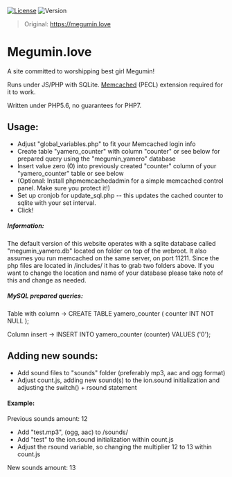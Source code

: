 [![License](https://img.shields.io/badge/License-MPL-blue.svg)](https://github.com/robflop/Megumin/blob/master/LICENSE)
![Version](https://img.shields.io/badge/Version-1.2-blue.svg)

>Original: https://megumin.love

# Megumin.love
A site committed to worshipping best girl Megumin!

Runs under JS/PHP with SQLite. [Memcached](https://pecl.php.net/package/memcached) (PECL) extension required for it to work.

Written under PHP5.6, no guarantees for PHP7.

## Usage:
- Adjust "global_variables.php" to fit your Memcached login info
- Create table "yamero_counter" with column "counter" or see below for prepared query using the "megumin_yamero" database
- Insert value zero (0) into previously created "counter" column of your "yamero_counter" table or see below
- (Optional: Install phpmemcachedadmin for a simple memcached control panel. Make sure you protect it!)
- Set up cronjob for update_sql.php -- this updates the cached counter to sqlite with your set interval.
- Click!


##### Information:
The default version of this website operates with a sqlite database called "megumin_yamero.db" located on folder on top of the webroot. It also assumes you run memcached on the same server, on port 11211.
Since the php files are located in /includes/ it has to grab two folders above. If you want to change the location and name of your database please take note of this and change as needed.

##### MySQL prepared queries:

Table with column -> CREATE TABLE yamero_counter ( counter INT NOT NULL ); 

Column insert -> INSERT INTO yamero_counter (counter) VALUES ('0');

## Adding new sounds:
- Add sound files to "sounds" folder (preferably mp3, aac and ogg format)
- Adjust count.js, adding new sound(s) to the ion.sound initialization and adjusting the switch() + rsound statement

#### Example:
Previous sounds amount: 12
- Add "test.mp3", (ogg, aac) to /sounds/
- Add "test" to the ion.sound initialization within count.js
- Adjust the rsound variable, so changing the multiplier 12 to 13 within count.js

New sounds amount: 13

